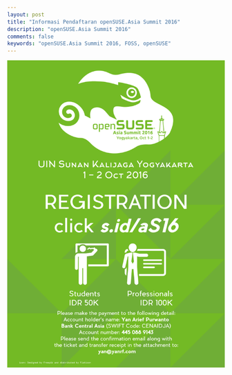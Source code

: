 ```yaml
---
layout: post
title: "Informasi Pendaftaran openSUSE.Asia Summit 2016"
description: "openSUSE.Asia Summit 2016"
comments: false
keywords: "openSUSE.Asia Summit 2016, FOSS, openSUSE"
---
```

![](https://raw.githubusercontent.com/cho2/openSUSE-Asia-Summit-2016-artwork/master/poster/registrasi.png)
